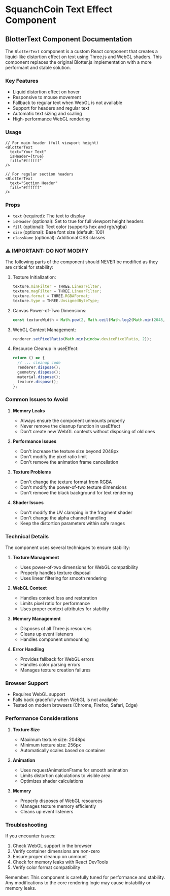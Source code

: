 # SquanchCoin Text Effect Component

## BlotterText Component Documentation

The `BlotterText` component is a custom React component that creates a liquid-like distortion effect on text using Three.js and WebGL shaders. This component replaces the original Blotter.js implementation with a more performant and stable solution.

### Key Features
- Liquid distortion effect on hover
- Responsive to mouse movement
- Fallback to regular text when WebGL is not available
- Support for headers and regular text
- Automatic text sizing and scaling
- High-performance WebGL rendering

### Usage

```tsx
// For main header (full viewport height)
<BlotterText 
  text="Your Text" 
  isHeader={true} 
  fill="#ffffff" 
/>

// For regular section headers
<BlotterText 
  text="Section Header" 
  fill="#ffffff" 
/>
```

### Props

- `text` (required): The text to display
- `isHeader` (optional): Set to true for full viewport height headers
- `fill` (optional): Text color (supports hex and rgb/rgba)
- `size` (optional): Base font size (default: 100)
- `className` (optional): Additional CSS classes

### ⚠️ IMPORTANT: DO NOT MODIFY

The following parts of the component should NEVER be modified as they are critical for stability:

1. Texture Initialization:
   ```typescript
   texture.minFilter = THREE.LinearFilter;
   texture.magFilter = THREE.LinearFilter;
   texture.format = THREE.RGBAFormat;
   texture.type = THREE.UnsignedByteType;
   ```

2. Canvas Power-of-Two Dimensions:
   ```typescript
   const textureWidth = Math.pow(2, Math.ceil(Math.log2(Math.min(2048, initialWidth))));
   ```

3. WebGL Context Management:
   ```typescript
   renderer.setPixelRatio(Math.min(window.devicePixelRatio, 2));
   ```

4. Resource Cleanup in useEffect:
   ```typescript
   return () => {
     // ... cleanup code
     renderer.dispose();
     geometry.dispose();
     material.dispose();
     texture.dispose();
   };
   ```

### Common Issues to Avoid

1. **Memory Leaks**
   - Always ensure the component unmounts properly
   - Never remove the cleanup function in useEffect
   - Don't create new WebGL contexts without disposing of old ones

2. **Performance Issues**
   - Don't increase the texture size beyond 2048px
   - Don't modify the pixel ratio limit
   - Don't remove the animation frame cancellation

3. **Texture Problems**
   - Don't change the texture format from RGBA
   - Don't modify the power-of-two texture dimensions
   - Don't remove the black background for text rendering

4. **Shader Issues**
   - Don't modify the UV clamping in the fragment shader
   - Don't change the alpha channel handling
   - Keep the distortion parameters within safe ranges

### Technical Details

The component uses several techniques to ensure stability:

1. **Texture Management**
   - Uses power-of-two dimensions for WebGL compatibility
   - Properly handles texture disposal
   - Uses linear filtering for smooth rendering

2. **WebGL Context**
   - Handles context loss and restoration
   - Limits pixel ratio for performance
   - Uses proper context attributes for stability

3. **Memory Management**
   - Disposes of all Three.js resources
   - Cleans up event listeners
   - Handles component unmounting

4. **Error Handling**
   - Provides fallback for WebGL errors
   - Handles color parsing errors
   - Manages texture creation failures

### Browser Support

- Requires WebGL support
- Falls back gracefully when WebGL is not available
- Tested on modern browsers (Chrome, Firefox, Safari, Edge)

### Performance Considerations

1. **Texture Size**
   - Maximum texture size: 2048px
   - Minimum texture size: 256px
   - Automatically scales based on container

2. **Animation**
   - Uses requestAnimationFrame for smooth animation
   - Limits distortion calculations to visible area
   - Optimizes shader calculations

3. **Memory**
   - Properly disposes of WebGL resources
   - Manages texture memory efficiently
   - Cleans up event listeners

### Troubleshooting

If you encounter issues:

1. Check WebGL support in the browser
2. Verify container dimensions are non-zero
3. Ensure proper cleanup on unmount
4. Check for memory leaks with React DevTools
5. Verify color format compatibility

Remember: This component is carefully tuned for performance and stability. Any modifications to the core rendering logic may cause instability or memory leaks. 